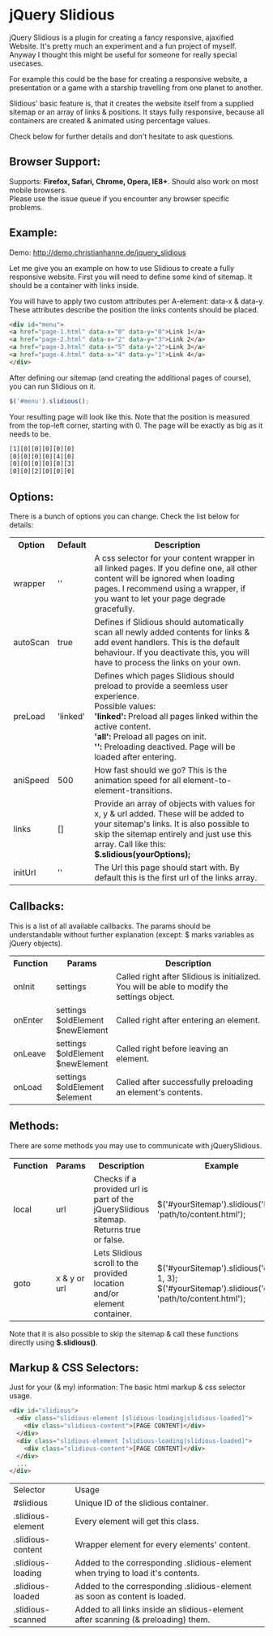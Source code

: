 jQuery Slidious
=========

jQuery Slidious is a plugin for creating a fancy responsive, ajaxified Website.
It's pretty much an experiment and a fun project of myself. Anyway I thought this
might be useful for someone for really special usecases.

For example this could be the base for creating a responsive website,
a presentation or a game with a starship travelling from one planet to another.

Slidious' basic feature is, that it creates the website itself from a supplied sitemap or an array of links & positions.
It stays fully responsive, because all containers are created & animated using percentage values.

Check below for further details and don't hesitate to ask questions.

Browser Support:
---

Supports: <strong>Firefox, Safari, Chrome, Opera, IE8+</strong>. Should also work on most mobile browsers.<br />
Please use the issue queue if you encounter any browser specific problems.

Example:
---

Demo: http://demo.christianhanne.de/jquery_slidious

Let me give you an example on how to use Slidious to create a fully responsive website.
First you will need to define some kind of sitemap. It should be a container with links inside.

You will have to apply two custom attributes per A-element: data-x & data-y.
These attributes describe the position the links contents should be placed.

```html
<div id="menu">
<a href="page-1.html" data-x="0" data-y="0">Link 1</a>
<a href="page-2.html" data-x="2" data-y="3">Link 2</a>
<a href="page-3.html" data-x="5" data-y="2">Link 3</a>
<a href="page-4.html" data-x="4" data-y="1">Link 4</a>
</div>
```
After defining our sitemap (and creating the additional pages of course), you can run Slidious on it.

```javascript
$('#menu').slidious();
```

Your resulting page will look like this. Note that the position is measured from the top-left corner, starting with 0.
The page will be exactly as big as it needs to be.

```html
[1][0][0][0][0][0]
[0][0][0][0][4][0]
[0][0][0][0][0][3]
[0][0][2][0][0][0]
```

Options:
---

There is a bunch of options you can change. Check the list below for details:

<table>
  <tr>
    <th>Option</th>
    <th>Default</th>
    <th>Description</th>
  </tr>
  <tr>
    <td>wrapper</td>
    <td>''</td>
    <td>
      A css selector for your content wrapper in all linked pages.
      If you define one, all other content will be ignored when loading pages.
      I recommend using a wrapper, if you want to let your page degrade gracefully.
    </td>
  </tr>
  <tr>
    <td>autoScan</td>
    <td>true</td>
    <td>
      Defines if Slidious should automatically scan all newly added contents for links & add event handlers.
      This is the default behaviour. If you deactivate this, you will have to process the links on your own.
    </td>
  </tr>
  <tr>
    <td>preLoad</td>
    <td>'linked'</td>
    <td>
      Defines which pages Slidious should preload to provide a seemless user experience.<br>
      Possible values:<br>
      <strong>'linked':</strong> Preload all pages linked within the active content.<br>
      <strong>'all':</strong> Preload all pages on init.<br>
      <strong>'':</strong> Preloading deactived. Page will be loaded after entering.
    </td>
  </tr>
  <tr>
    <td>aniSpeed</td>
    <td>500</td>
    <td>How fast should we go? This is the animation speed for all element-to-element-transitions.</td>
  </tr>
  <tr>
    <td>links</td>
    <td>[]</td>
    <td>
      Provide an array of objects with values for x, y & url added. These will be added to your sitemap's links.
      It is also possible to skip the sitemap entirely and just use this array. Call like this: <strong>$.slidious(yourOptions);</strong>
    </td>
  </tr>
  <tr>
    <td>initUrl</td>
    <td>''</td>
    <td>The Url this page should start with. By default this is the first url of the links array.</td>
  </tr>
</table>

Callbacks:
---

This is a list of all available callbacks. The params should be understandable without further explanation (except: $ marks variables as jQuery objects).

<table>
  <tr>
    <th>Function</th>
    <th>Params</th>
    <th>Description</th>
  </tr>
  <tr>
    <td>onInit</td>
    <td>settings</td>
    <td>Called right after Slidious is initialized. You will be able to modify the settings object.</td>
  </tr>
  <tr>
    <td>onEnter</td>
    <td>settings<br>$oldElement<br>$newElement</td>
    <td>Called right after entering an element.</td>
  </tr>
  <tr>
    <td>onLeave</td>
    <td>settings<br>$oldElement<br>$newElement</td>
    <td>Called right before leaving an element.</td>
  </tr>
  <tr>
    <td>onLoad</td>
    <td>settings<br>$oldElement<br>$element</td>
    <td>Called after successfully preloading an element's contents.</td>
  </tr>
</table>

Methods:
---

There are some methods you may use to communicate with jQuerySlidious.

<table>
  <tr>
    <th>Function</th>
    <th>Params</th>
    <th>Description</th>
    <th>Example</th>
  </tr>
  <tr>
    <td>local</td>
    <td>url</td>
    <td>Checks if a provided url is part of the jQuerySlidious sitemap. Returns true or false.</td>
    <td>$('#yourSitemap').slidious('local', 'path/to/content.html');</td>
  </tr>
  <tr>
    <td>goto</td>
    <td>x & y or url</td>
    <td>Lets Slidious scroll to the provided location and/or element container.</td>
    <td>
      $('#yourSitemap').slidious('goto', 1, 3);<br>
      $('#yourSitemap').slidious('goto', 'path/to/content.html');
    </td>
  </tr>
</table>

Note that it is also possible to skip the sitemap & call these functions directly using <strong>$.slidious()</strong>.


Markup & CSS Selectors:
---

Just for your (& my) information: The basic html markup & css selector usage.

```html
<div id="slidious">
  <div class="slidious-element [slidious-loading|slidious-loaded]">
    <div class="slidious-content">[PAGE CONTENT]</div>
  </div>
  <div class="slidious-element [slidious-loading|slidious-loaded]">
    <div class="slidious-content">[PAGE CONTENT]</div>
  </div>
  ...
</div>
```

<table>
  <tr><td>Selector</td><td>Usage</td></tr>
  <tr>
    <td>#slidious</td>
    <td>Unique ID of the slidious container.</td>
  </tr>
  <tr>
    <td>.slidious-element</td>
    <td>Every element will get this class.</td>
  </tr>
  <tr>
    <td>.slidious-content</td>
    <td>Wrapper element for every elements' content.</td>
  </tr>
  <tr>
    <td>.slidious-loading</td>
    <td>Added to the corresponding .slidious-element when trying to load it's contents.</td>
  </tr>
  <tr>
    <td>.slidious-loaded</td>
    <td>Added to the corresponding .slidious-element as soon as content is loaded.</td>
  </tr>
  <tr>
    <td>.slidious-scanned</td>
    <td>Added to all links inside an slidious-element after scanning (& preloading) them.</td>
  </tr>
</table>
